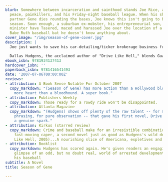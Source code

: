 ```yaml
---
blurb: Somewhere between incarceration and sainthood stands Joe Rice, a man who relishes
  peace, painkillers, and his Friday-night baseball league. When his shady business
  partner Gene dies rounding the bases, Joe knows this isn't going to be an ordinary
  season. Soon enough, a suburban ex-mobster, his entrepreneurial son, and a gun-toting
  minister have Tasered, maced and harassed Joe over the location of a three-million-dollar
  Babe Ruth baseball bat he doesn't know anything about.
cover_image: "/img/season-of-gene-cover.jpg"
description: |
  Joe just wants to save his car-detailing/ticker brokerage business from Gene's mountain of debt, crime and craziness. (Winning a game of Madden NFGL against his ex-girlfriend's twelve-year-old son would also be a relief.) But first, he must confront the ghosts of his past - namely, his murdered uncle and his mentally unstable mother. He must also deal with the present, navigating the space between the two women he cares about. And finally, he must face the future, every man's least favorite obstacle.

  Dallas Hudgens, the acclaimed author of "Drive Like Hell," blends Guatemalan chicken, online pharmaceuticals, and unforgettable characters in a raucous but moving story of love and baseball. "Season of Gene" is a wild ride of a novel about a troubled man, the troubled women who love him and a legendary baseball bat that could either save their lives or get them killed.
ebook_isbn: 9781934137413
hardcover_isbn: ''
paperback_isbn: 9781416541493
date: '2007-07-06T00:00:00Z'
reviews:
- attribution: A Book Sense Notable For October 2007
  copy_markdown: "(Season of Gene) has more action than a Hollywood blockbuster and
    more heart than a bloodhound. A super book."
- attribution: Publishers Weekly
  copy_markdown: Those ready for a rowdy ride won't be disappointed.
- attribution: Atlanta Magazine
  copy_markdown: "(Hudgens) shows off plenty of the raw talent -- for metaphor, for
    phrasing, for pure observation -- that gave his first novel, Drive Like Hell,
    a genuine spark."
- attribution: Kirkus (starred review)
  copy_markdown: Crime and baseball make for an irresistible combination in this raunchy,
    fast-moving caper, a second novel just as good as Hudgens's wild debut (Drive
    Like Hell, 2005)...A nourishing slice of Americana, expletives and all.
- attribution: Booklist
  copy_markdown: Hudgens has scored again. He's given readers an engaging, knowing
    glimpse of an odd, but no doubt real, world of arrested development. And he knows
    his baseball
subtitle: A Novel
title: Season of Gene

---
```


